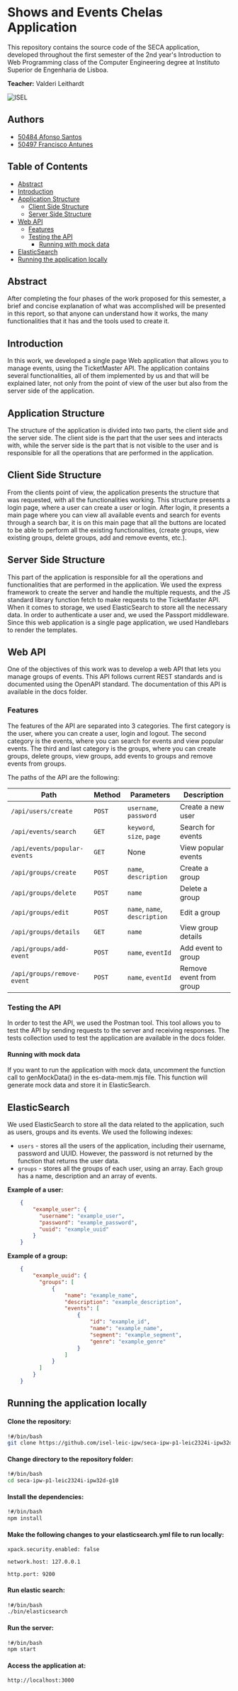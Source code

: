 # Shows and Events Chelas Application


This repository contains the source code of the SECA application, developed throughout the first semester of the 2nd year's Introduction to Web Programming class of the Computer Engineering degree at Instituto Superior de Engenharia de Lisboa.

**Teacher:** Valderi Leithardt

![ISEL](images/isel-logo.png)

## Authors
- [50484 Afonso Santos](https://github.com/AfonsoSantos44)
- [50497 Francisco Antunes](https://github.com/HarvyDev)

## Table of Contents
- [Abstract](#abstract)
- [Introduction](#introduction)
- [Application Structure](#application-structure)
    - [Client Side Structure](#client-side-structure)
    - [Server Side Structure](#server-side-structure)
- [Web API](#web-api)
    - [Features](#features)
    - [Testing the API](#testing-the-api)
        - [Running with mock data](#running-with-mock-data)
- [ElasticSearch](#elasticsearch)
- [Running the application locally](#running-the-application-locally)

## Abstract

After completing the four phases of the work proposed for this semester, a brief and concise explanation of what was accomplished will be presented in this report, so that anyone can understand how it works, the many functionalities that it has and the tools used to create it.

## Introduction

In this work, we developed a single page Web application that allows you to manage events, using the TicketMaster API. The application contains several functionalities, all of them implemented by us and that will be explained later, not only from the point of view of the user but also from the server side of the application.

## Application Structure

The structure of the application is divided into two parts, the client side and the server side. The client side is the part that the user sees and interacts with, while the server side is the part that is not visible to the user and is responsible for all the operations that are performed in the application.

## Client Side Structure

From the clients point of view, the application presents the structure that was requested, with all the functionalities working. This structure presents a login page, where a user can create a user or login. After login, it presents a main page where you can view all available events and search for events through a search bar, it is on this main page that all the buttons are located to be able to perform all the existing functionalities, (create groups, view existing groups, delete groups, add and remove events, etc.).

## Server Side Structure

This part of the application is responsible for all the operations and functionalities that are performed in the application. We used the express framework to create the server and handle the multiple requests, and the JS standard library function fetch to make requests to the TicketMaster API. When it comes to storage, we used ElasticSearch to store all the necessary data. In order to authenticate a user and, we used the Passport middleware. Since this web application is a single page application, we used Handlebars to render the templates.

## Web API

One of the objectives of this work was to develop a web API that lets you manage groups of events. This API follows current REST standards and is documented using the OpenAPI standard. The documentation of this API is available in the docs folder.

### Features

The features of the API are separated into 3 categories. The first category is the user, where you can create a user, login and logout. The second category is the events, where you can search for events and view popular events. The third and last category is the groups, where you can create groups, delete groups, view groups, add events to groups and remove events from groups.

The paths of the API are the following:

| Path                         | Method | Parameters                    | Description             |
|------------------------------|--------|-------------------------------|-------------------------|
| `/api/users/create`          | `POST` | `username`, `password`        | Create a new user       |
| `/api/events/search`         | `GET`  | `keyword`, `size`, `page`     | Search for events       |
| `/api/events/popular-events` | `GET`  | None                          | View popular events     |
| `/api/groups/create`         | `POST` | `name`, `description`         | Create a group          |
| `/api/groups/delete`         | `POST` | `name`                        | Delete a group          |
| `/api/groups/edit`           | `POST` | `name`, `name`, `description` | Edit a group            |
| `/api/groups/details`        | `GET`  | `name`                        | View group details      |
| `/api/groups/add-event`      | `POST` | `name`, `eventId`             | Add event to group      |
| `/api/groups/remove-event`   | `POST` | `name`, `eventId`             | Remove event from group |


### Testing the API

In order to test the API, we used the Postman tool. This tool allows you to test the API by sending requests to the server and receiving responses. The tests collection used to test the application are available in the docs folder.

#### Running with mock data

If you want to run the application with mock data, uncomment the function call to genMockData() in the es-data-mem.mjs file. This function will generate mock data and store it in ElasticSearch.

## ElasticSearch

We used ElasticSearch to store all the data related to the application, such as users, groups and its events. We used the following indexes:

- `users` - stores all the users of the application, including their username, password and UUID. However, the password is not returned by the function that returns the user data.
- `groups` - stores all the groups of each user, using an array. Each group has a name, description and an array of events.

**Example of a user:**
```json
    {
        "example_user": {
          "username": "example_user",
          "password": "example_password",
          "uuid": "example_uuid"
        }
    }
```

**Example of a group:**
```json
    {
        "example_uuid": {
          "groups": [
              {
                  "name": "example_name",
                  "description": "example_description",
                  "events": [
                      {
                          "id": "example_id",
                          "name": "example_name",
                          "segment": "example_segment",
                          "genre": "example_genre"   
                      }
                  ] 
              }
          ]
        }
    }
```
## Running the application locally

#### Clone the repository:

```bash 
!#/bin/bash
git clone https://github.com/isel-leic-ipw/seca-ipw-p1-leic2324i-ipw32d-g10.git
```

#### Change directory to the repository folder:

```bash 
!#/bin/bash
cd seca-ipw-p1-leic2324i-ipw32d-g10
```

#### Install the dependencies:

```bash
!#/bin/bash
npm install
```

#### Make the following changes to your elasticsearch.yml file to run locally:

```xpack.security.enabled: false```

```network.host: 127.0.0.1```

```http.port: 9200```

#### Run elastic search:

```bash
!#/bin/bash
./bin/elasticsearch
```

#### Run the server:

```bash
!#/bin/bash
npm start
```

#### Access the application at:

```http://localhost:3000```
